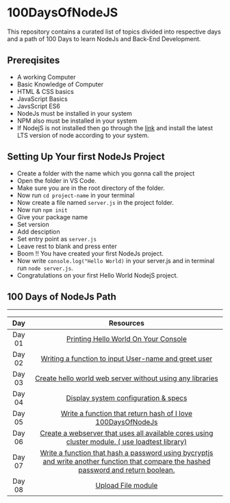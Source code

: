 # 100DaysOfNodeJS

This repository contains a curated list of topics divided into respective days and a path of 100 Days to learn NodeJs and Back-End Development.

## Prereqisites

- A working Computer
- Basic Knowledge of Computer
- HTML & CSS basics
- JavaScript Basics
- JavsScript ES6
- NodeJs must be installed in your system
- NPM also must be installed in your system
- If NodejS is not installed then go through the [link](https://nodejs.org/en/) and install the latest LTS version of node according to your system.

## Setting Up Your first NodeJs Project
- Create a folder with the name which you gonna call the project
- Open the folder in VS Code.
- Make sure you are in the root directory of the folder.
- Now run `cd project-name` in your terminal
- Now create a file named `server.js` in the project folder.
- Now run `npm init`
- Give your package name
- Set version
- Add desciption
- Set entry point as `server.js`
- Leave rest to blank and press enter
- Boom !! You have created your first NodeJs project.
- Now write `console.log("Hello World)` in your server.js and in terminal run `node server.js`.
- Congratulations on your first Hello World NodejS project.
  

## 100 Days of NodeJs Path 
<hr>

| Day | Resources |
|:-----:|:-----------:|
| Day 01 | [Printing Hello World On Your Console](./Resources/Day1.md) |
| Day 02 | [Writing a function to input User-name and greet user](./Resources/Day2.md) |
| Day 03 | [Create hello world web server without using any libraries ](./Resources/Day3.md) |
| Day 04 | [Display system configuration & specs](./Resources/Day4.md) |
| Day 05 | [Write a function that return hash of I love 100DaysOfNodeJs](./Resources/Day5.md) |
| Day 06 | [Create a webserver that uses all available cores using cluster module. ( use loadtest library)](Resources/Day6.md)
| Day 07 | [Write a function that hash a password using bycryptjs and write another function that compare the hashed password and return boolean.](Resources/Day7.md) |
| Day 08 | [Upload File module](./Resources/Day8.md) |

